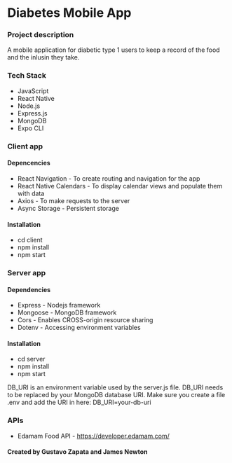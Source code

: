 # Diabetes Mobile App

### Project description

A mobile application for diabetic type 1 users to keep a record of the food and the inlusin they take.

### Tech Stack

- JavaScript
- React Native
- Node.js
- Express.js
- MongoDB
- Expo CLI


### Client app

#### Depencencies

- React Navigation - To create routing and navigation for the app
- React Native Calendars - To display calendar views and populate them with data
- Axios - To make requests to the server
- Async Storage - Persistent storage

#### Installation

- cd client
- npm install
- npm start

### Server app

#### Dependencies

- Express - Nodejs framework
- Mongoose - MongoDB framework
- Cors - Enables CROSS-origin resource sharing
- Dotenv - Accessing environment variables

#### Installation

- cd server
- npm install
- npm start

DB_URI is an environment variable used by the server.js file. DB_URI needs to be replaced by your MongoDB database URI. Make sure you create a file .env and add the URI in here: DB_URI=your-db-uri

### APIs

- Edamam Food API - https://developer.edamam.com/

#### Created by Gustavo Zapata and James Newton